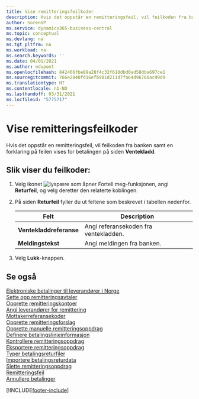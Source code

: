 ```yaml
---
title: Vise remitteringsfeilkoder
description: Hvis det oppstår en remitteringsfeil, vil feilkoden fra banken samt en forklaring på feilen vises for betalingen på siden Ventekladd.
author: SorenGP
ms.service: dynamics365-business-central
ms.topic: conceptual
ms.devlang: na
ms.tgt_pltfrm: na
ms.workload: na
ms.search.keywords: ''
ms.date: 04/01/2021
ms.author: edupont
ms.openlocfilehash: 842466fbe89a28f4c32f610dbd0ad58dba697ce1
ms.sourcegitcommit: 766e2840fd16efb901d211d7fa64d96766ac99d9
ms.translationtype: HT
ms.contentlocale: nb-NO
ms.lasthandoff: 03/31/2021
ms.locfileid: "5775717"
---
```

# <a name="view-remittance-error-codes"></a>Vise remitteringsfeilkoder
Hvis det oppstår en remitteringsfeil, vil feilkoden fra banken samt en forklaring på feilen vises for betalingen på siden **Ventekladd**.  

## <a name="to-view-error-codes"></a>Slik viser du feilkoder:  

1.  Velg ikonet ![lyspære som åpner Fortell meg-funksjonen](../../media/ui-search/search_small.png "Fortell hva du vil gjøre"), angi **Returfeil**, og velg deretter den relaterte koblingen.  
2.  På siden **Returfeil** fyller du ut feltene som beskrevet i tabellen nedenfor.  

    |Felt|Description|  
    |---------------------------------|---------------------------------------|  
    |**Ventekladdreferanse**|Angi referansekoden fra ventekladden.|  
    |**Meldingstekst**|Angi meldingen fra banken.|  

3.  Velg **Lukk**-knappen.  

## <a name="see-also"></a>Se også  
 [Elektroniske betalinger til leverandører i Norge](electronic-payments-to-vendors-in-norway.md)   
 [Sette opp remitteringsavtaler](how-to-set-up-remittance-agreements.md)   
 [Opprette remitteringskontoer](how-to-create-remittance-accounts.md)   
 [Angi leverandører for remittering](how-to-set-up-vendors-for-remittance.md)   
 [Mottakerreferansekoder](recipient-reference-codes.md)   
 [Opprette remitteringsforslag](how-to-create-remittance-suggestions.md)   
 [Opprette manuelle remitteringsoppdrag](how-to-create-manual-remittance-payments.md)   
 [Definere betalingslinjeinformasjon](how-to-set-up-payment-line-information.md)   
 [Kontrollere remitteringsoppdrag](how-to-test-remittance-payments.md)   
 [Eksportere remitteringsoppdrag](how-to-export-remittance-payments.md)   
 [Typer betalingsreturfiler](types-of-payment-returns-files.md)   
 [Importere betalingsreturdata](how-to-import-payment-return-data.md)   
 [Slette remitteringsoppdrag](how-to-delete-remittance-payment-orders.md)   
 [Remitteringsfeil](remittance-errors.md)   
 [Annullere betalinger](how-to-cancel-payments.md)


[!INCLUDE[footer-include](../../includes/footer-banner.md)]